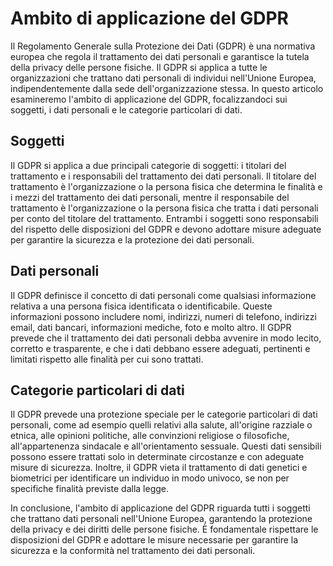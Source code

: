 # Ambito di applicazione del GDPR

Il Regolamento Generale sulla Protezione dei Dati (GDPR) è una normativa europea che regola il trattamento dei dati personali e garantisce la tutela della privacy delle persone fisiche. Il GDPR si applica a tutte le organizzazioni che trattano dati personali di individui nell'Unione Europea, indipendentemente dalla sede dell'organizzazione stessa. In questo articolo esamineremo l'ambito di applicazione del GDPR, focalizzandoci sui soggetti, i dati personali e le categorie particolari di dati.

## Soggetti

Il GDPR si applica a due principali categorie di soggetti: i titolari del trattamento e i responsabili del trattamento dei dati personali. Il titolare del trattamento è l'organizzazione o la persona fisica che determina le finalità e i mezzi del trattamento dei dati personali, mentre il responsabile del trattamento è l'organizzazione o la persona fisica che tratta i dati personali per conto del titolare del trattamento. Entrambi i soggetti sono responsabili del rispetto delle disposizioni del GDPR e devono adottare misure adeguate per garantire la sicurezza e la protezione dei dati personali.

## Dati personali

Il GDPR definisce il concetto di dati personali come qualsiasi informazione relativa a una persona fisica identificata o identificabile. Queste informazioni possono includere nomi, indirizzi, numeri di telefono, indirizzi email, dati bancari, informazioni mediche, foto e molto altro. Il GDPR prevede che il trattamento dei dati personali debba avvenire in modo lecito, corretto e trasparente, e che i dati debbano essere adeguati, pertinenti e limitati rispetto alle finalità per cui sono trattati.

## Categorie particolari di dati

Il GDPR prevede una protezione speciale per le categorie particolari di dati personali, come ad esempio quelli relativi alla salute, all'origine razziale o etnica, alle opinioni politiche, alle convinzioni religiose o filosofiche, all'appartenenza sindacale e all'orientamento sessuale. Questi dati sensibili possono essere trattati solo in determinate circostanze e con adeguate misure di sicurezza. Inoltre, il GDPR vieta il trattamento di dati genetici e biometrici per identificare un individuo in modo univoco, se non per specifiche finalità previste dalla legge.

In conclusione, l'ambito di applicazione del GDPR riguarda tutti i soggetti che trattano dati personali nell'Unione Europea, garantendo la protezione della privacy e dei diritti delle persone fisiche. È fondamentale rispettare le disposizioni del GDPR e adottare le misure necessarie per garantire la sicurezza e la conformità nel trattamento dei dati personali.